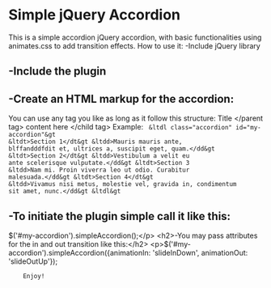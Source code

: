 Simple jQuery Accordion
=======================

This is a simple accordion jQuery accordion, with basic functionalities using animates.css to add transition effects.
How to use it:
    -Include jQuery library
        <script src="http://code.jquery.com/jquery-1.9.1.js"></script>
    <h2>-Include the plugin</h2>
        <script type="text/javascript" src="jquery.simple-accordion.js"></script>
    <h2>-Create an HTML markup for the accordion:</h2>
        You can use any tag you like as long as it follow this structure:
        <parent tag> Title </parent tag>
        <child tag> content here </child tag>
        Example:
        <code>
        &ltdl class="accordion" id="my-accordion"&gt
                &ltdt>Section 1</dt&gt
                &ltdd>Mauris mauris ante, blffandddfdit et, ultrices a, suscipit eget, quam.</dd&gt
                &ltdt>Section 2</dt&gt
                &ltdd>Vestibulum a velit eu ante scelerisque vulputate.</dd&gt
                &ltdt>Section 3</dt>
                &ltdd>Nam mi. Proin viverra leo ut odio. Curabitur malesuada.</dd&gt
                &ltdt>Section 4</dt&gt
                &ltdd>Vivamus nisi metus, molestie vel, gravida in, condimentum sit amet, nunc.</dd&gt
       &ltdl&gt
        </code>
    <h2>-To initiate the plugin simple call it like this:</h2>
       <p> $('#my-accordion').simpleAccordion();</p>
    <h2>-You may pass attributes for the in and out transition like this:</h2>
        <p>$('#my-accordion').simpleAccordion({animationIn: 'slideInDown', animationOut: 'slideOutUp'});</p>

        Enjoy!
